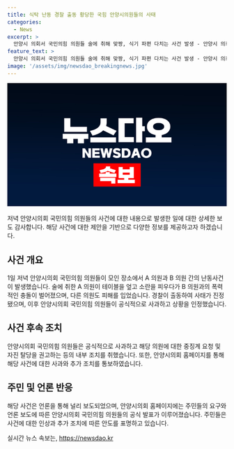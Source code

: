 ```yaml
---
title: 식탁 난동 경찰 출동 황당한 국힘 안양시의원들의 사태
categories:
  - News
excerpt: >
  안양시 의회서 국민의힘 의원들 술에 취해 맞짱, 식기 파편 다치는 사건 발생 - 안양시 의회에서 국민의힘 의원들이 음주로 술잔을 엎고 목소리를 높여 다투다 A 의원이 B 의원을 공격한 사건이 발생했습니다. 다른 의원도 식기 파편에 다친 상황이었으며, 이에 대한 후속 조치로 안양시의회 국민의힘 의원들이 사과하고 A 의원에 대한 중징계와 자진 탈당을 요청했습니다. 해당 사건은 공공장소에서의 폭력으로 대중의 이목을 끈 상황으로, 시민들의 관심이 집중되고 있습니다.
feature_text: >
  안양시 의회서 국민의힘 의원들 술에 취해 맞짱, 식기 파편 다치는 사건 발생 - 안양시 의회에서 국민의힘 의원들이 음주로 술잔을 엎고 목소리를 높여 다투다 A 의원이 B 의원을 공격한 사건이 발생했습니다. 다른 의원도 식기 파편에 다친 상황이었으며, 이에 대한 후속 조치로 안양시의회 국민의힘 의원들이 사과하고 A 의원에 대한 중징계와 자진 탈당을 요청했습니다. 해당 사건은 공공장소에서의 폭력으로 대중의 이목을 끈 상황으로, 시민들의 관심이 집중되고 있습니다.
image: '/assets/img/newsdao_breakingnews.jpg'
---
```


<p><img src="/assets/img/newsdao_breakingnews.jpg" alt="ranknews 속보" /></p>

<p>저녁 안양시의회 국민의힘 의원들의 사건에 대한 내용으로 발생한 일에 대한 상세한 보도 감사합니다. 해당 사건에 대한 제안을 기반으로 다양한 정보를 제공하고자 하겠습니다.</p>

<h2 data-ke-size="size26">사건 개요</h2>

<p data-ke-size="size16">1일 저녁 안양시의회 국민의힘 의원들이 모인 장소에서 A 의원과 B 의원 간의 난동사건이 발생했습니다. 술에 취한 A 의원이 테이블을 엎고 소란을 피우다가 B 의원과의 폭력적인 충돌이 벌어졌으며, 다른 의원도 피해를 입었습니다. 경찰이 출동하여 사태가 진정됐으며, 이후 안양시의회 국민의힘 의원들이 공식적으로 사과하고 상황을 인정했습니다.</p>

<h2 data-ke-size="size26">사건 후속 조치</h2>

<p data-ke-size="size16">안양시의회 국민의힘 의원들은 공식적으로 사과하고 해당 의원에 대한 중징계 요청 및 자진 탈당을 권고하는 등의 내부 조치를 취했습니다. 또한, 안양시의회 홈페이지를 통해 해당 사건에 대한 사과와 추가 조치를 통보하였습니다.</p>

<h2 data-ke-size="size26">주민 및 언론 반응</h2>

<p data-ke-size="size16">해당 사건은 언론을 통해 널리 보도되었으며, 안양시의회 홈페이지에는 주민들의 요구와 언론 보도에 따른 안양시의회 국민의힘 의원들의 공식 발표가 이루어졌습니다. 주민들은 사건에 대한 인상과 추가 조치에 따른 안도를 표명하고 있습니다.</p>
실시간 뉴스 속보는, <a href="https://newsdao.kr" rel="dofollow">https://newsdao.kr</a>


